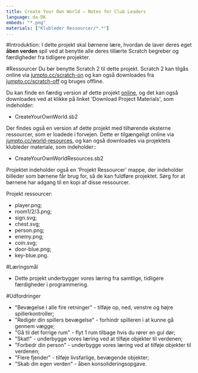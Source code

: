 ```yaml
---
title: Create Your Own World — Notes for Club Leaders
language: da-DK
embeds: "*.png"
materials: ["Klubleder Ressourcer/*.*"]
...
```


#Introduktion:
I dette projekt skal børnene lære, hvordan de laver deres eget __åben verden__ spil ved at benytte alle deres tillærte Scratch begreber og færdigheder fra tidligere projekter. 

#Ressourcer
Du bør benytte Scratch 2 til dette projekt. Scratch 2 kan tilgås online via [jumpto.cc/scratch-on](http://jumpto.cc/scratch-on) og kan også downloades fra [jumpto.cc/scratch-off](http://jumpto.cc/scratch-off) og bruges offline. 

Du kan finde en færdig version af dette projekt <a href="http://scratch.mit.edu/projects/34248822/#editor">online</a>, og det kan også downloades ved at klikke på linket 'Download Project Materials', som indeholder:  

+ CreateYourOwnWorld.sb2

Der findes også en version af dette projekt med tilhørende eksterne ressourcer, som er loadede i forvejen. Dette er tilgængeligt online via  [jumpto.cc/world-resources](http://jumpto.cc/world-resources), og kan også downloades via projektets klubleder materiale, som indeholder::

+ CreateYourOwnWorldResources.sb2 

Projektet indeholder også en 'Projekt Ressourcer' mappe, der indeholder billeder som børnene får brug for, så de kan fuldføre projektet. Sørg for at børnene har adgang til en kopi af disse ressourcer.

Projekt ressourcer:
+ player.png;
+ room1/2/3.png;
+ sign.svg;
+ chest.svg;
+ person.png;
+ enemy.png;
+ coin.svg;
+ door-blue.png;
+ key-blue.png.


#Læringsmål
+ Dette projekt underbygger vores læring fra samtlige, tidligere færdigheder i programmering. 

#Udfordringer 
+ "Bevægelse i alle fire retninger" - tilføje op, ned, venstre og højre spillerkontroller;
+ "Redigér din spillers bevægelse" - forhindr spilleren i at kunne gå gennem vægge; 
+ "Gå til det forrige rum" - flyt 1 rum tilbage hvis du rører en gul dør;
+ "Skat!" - underbygge vores læring ved at tilføje objekter til verdenen;  
+ "Forbedr din person" - underbygge vores læring ved at tilføje objekter til verdenen;
+ "Flere fjender" - tilføje livsfarlige, bevægende objekter;
+ "Skab din egen verden" - åben konsolideringsopgave.
